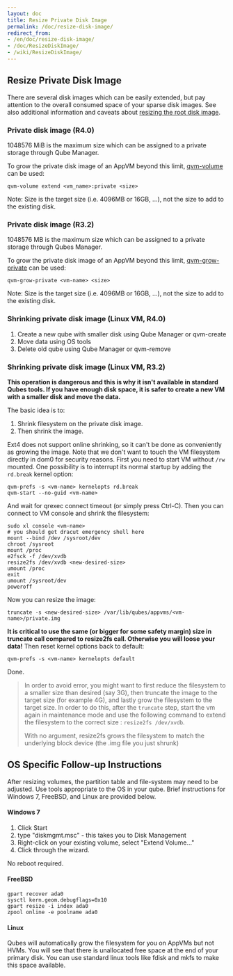 ```yaml
---
layout: doc
title: Resize Private Disk Image
permalink: /doc/resize-disk-image/
redirect_from:
- /en/doc/resize-disk-image/
- /doc/ResizeDiskImage/
- /wiki/ResizeDiskImage/
---
```


Resize Private Disk Image
-----------------

There are several disk images which can be easily extended, but pay attention to the overall consumed space of your sparse disk images. See also additional information and caveats about [resizing the root disk image](/doc/resize-root-disk-image/).


### Private disk image (R4.0)

1048576 MiB is the maximum size which can be assigned to a private storage through Qube Manager.

To grow the private disk image of an AppVM beyond this limit, [qvm-volume](/doc/dom0-tools/qvm-volume/) can be used:

~~~
qvm-volume extend <vm_name>:private <size>
~~~

Note: Size is the target size (i.e. 4096MB or 16GB, ...), not the size to add to the existing disk.

### Private disk image (R3.2)

1048576 MB is the maximum size which can be assigned to a private storage through Qubes Manager.

To grow the private disk image of an AppVM beyond this limit, [qvm-grow-private](/doc/dom0-tools/qvm-grow-private/) can be used:

~~~
qvm-grow-private <vm-name> <size>
~~~

Note: Size is the target size (i.e. 4096MB or 16GB, ...), not the size to add to the existing disk. 

### Shrinking private disk image (Linux VM, R4.0)

1.  Create a new qube with smaller disk using Qube Manager or qvm-create
2.  Move data using OS tools
3.  Delete old qube using Qube Manager or qvm-remove

### Shrinking private disk image (Linux VM, R3.2)

**This operation is dangerous and this is why it isn't available in standard Qubes tools. If you have enough disk space, it is safer to create a new VM with a smaller disk and move the data.**

The basic idea is to:

1.  Shrink filesystem on the private disk image.
2.  Then shrink the image.

Ext4 does not support online shrinking, so it can't be done as conveniently as growing the image.
Note that we don't want to touch the VM filesystem directly in dom0 for security reasons. 
First you need to start VM without `/rw` mounted. One possibility is to interrupt its normal startup
by adding the `rd.break` kernel option:

~~~
qvm-prefs -s <vm-name> kernelopts rd.break
qvm-start --no-guid <vm-name>
~~~

And wait for qrexec connect timeout (or simply press Ctrl-C). Then you can connect to VM console and shrink the filesystem:

~~~
sudo xl console <vm-name>
# you should get dracut emergency shell here
mount --bind /dev /sysroot/dev
chroot /sysroot
mount /proc
e2fsck -f /dev/xvdb
resize2fs /dev/xvdb <new-desired-size>
umount /proc
exit
umount /sysroot/dev
poweroff
~~~

Now you can resize the image:

~~~
truncate -s <new-desired-size> /var/lib/qubes/appvms/<vm-name>/private.img
~~~

**It is critical to use the same (or bigger for some safety margin) size in truncate call compared to resize2fs call. Otherwise you will loose your data!** Then reset kernel options back to default:

~~~
qvm-prefs -s <vm-name> kernelopts default
~~~

Done.

>In order to avoid error, you might want to first reduce the filesystem to a smaller size than desired (say 3G), then truncate the image to the target size (for example 4G), and lastly grow the filesystem to the target size. In order to do this, after the `truncate` step, start the vm again in maintenance mode and use the following command to extend the filesystem to the correct size : `resize2fs /dev/xvdb`.
>
>With no argument, resize2fs grows the filesystem to match the underlying block device (the .img file you just shrunk)


OS Specific Follow-up Instructions
-----------------

After resizing volumes, the partition table and file-system may need to be adjusted.
Use tools appropriate to the OS in your qube. Brief instructions for Windows 7,
FreeBSD, and Linux are provided below.

#### Windows 7

1.  Click Start
2.  type "diskmgmt.msc" - this takes you to Disk Management
3.  Right-click on your existing volume, select "Extend Volume..."
4.  Click through the wizard.

No reboot required.

#### FreeBSD

~~~
gpart recover ada0
sysctl kern.geom.debugflags=0x10
gpart resize -i index ada0
zpool online -e poolname ada0
~~~

#### Linux

Qubes will automatically grow the filesystem for you on AppVMs but not HVMs.
You will see that there is unallocated free space at the end of your primary disk.
You can use standard linux tools like fdisk and mkfs to make this space available.
